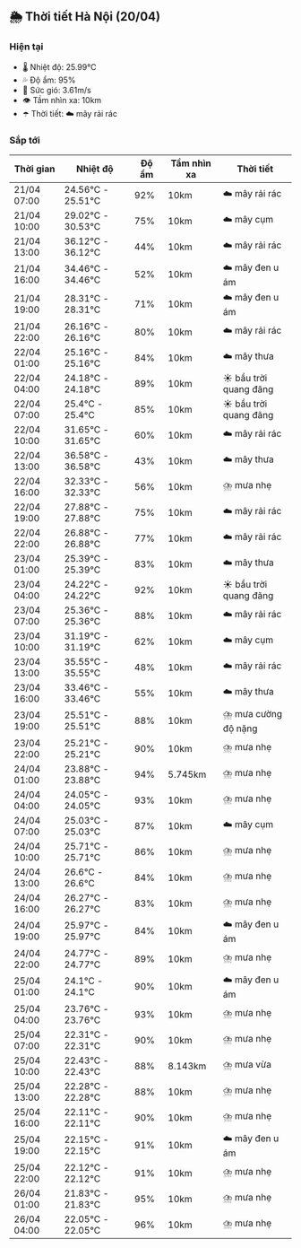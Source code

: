 ## 🌦️ Thời tiết Hà Nội (20/04)

### Hiện tại

- 🌡️ Nhiệt độ: 25.99℃
- 💦 Độ ẩm: 95%
- 💨 Sức gió: 3.61m/s
- 👁️ Tầm nhìn xa: 10km
- ☂️ Thời tiết: ☁️ mây rải rác

### Sắp tới

| Thời gian | Nhiệt độ | Độ ẩm | Tầm nhìn xa | Thời tiết |
| --- | --- | --- | --- | --- |
| 21/04 07:00 | 24.56℃ - 25.51℃ | 92% | 10km | ☁️ mây rải rác |
| 21/04 10:00 | 29.02℃ - 30.53℃ | 75% | 10km | ☁️ mây cụm |
| 21/04 13:00 | 36.12℃ - 36.12℃ | 44% | 10km | ☁️ mây rải rác |
| 21/04 16:00 | 34.46℃ - 34.46℃ | 52% | 10km | ☁️ mây đen u ám |
| 21/04 19:00 | 28.31℃ - 28.31℃ | 71% | 10km | ☁️ mây đen u ám |
| 21/04 22:00 | 26.16℃ - 26.16℃ | 80% | 10km | ☁️ mây rải rác |
| 22/04 01:00 | 25.16℃ - 25.16℃ | 84% | 10km | ☁️ mây thưa |
| 22/04 04:00 | 24.18℃ - 24.18℃ | 89% | 10km | ☀️ bầu trời quang đãng |
| 22/04 07:00 | 25.4℃ - 25.4℃ | 85% | 10km | ☀️ bầu trời quang đãng |
| 22/04 10:00 | 31.65℃ - 31.65℃ | 60% | 10km | ☁️ mây rải rác |
| 22/04 13:00 | 36.58℃ - 36.58℃ | 43% | 10km | ☁️ mây thưa |
| 22/04 16:00 | 32.33℃ - 32.33℃ | 56% | 10km | ⛈️ mưa nhẹ |
| 22/04 19:00 | 27.88℃ - 27.88℃ | 75% | 10km | ☁️ mây rải rác |
| 22/04 22:00 | 26.88℃ - 26.88℃ | 77% | 10km | ☁️ mây rải rác |
| 23/04 01:00 | 25.39℃ - 25.39℃ | 83% | 10km | ☁️ mây thưa |
| 23/04 04:00 | 24.22℃ - 24.22℃ | 92% | 10km | ☀️ bầu trời quang đãng |
| 23/04 07:00 | 25.36℃ - 25.36℃ | 88% | 10km | ☁️ mây rải rác |
| 23/04 10:00 | 31.19℃ - 31.19℃ | 62% | 10km | ☁️ mây cụm |
| 23/04 13:00 | 35.55℃ - 35.55℃ | 48% | 10km | ☁️ mây rải rác |
| 23/04 16:00 | 33.46℃ - 33.46℃ | 55% | 10km | ☁️ mây thưa |
| 23/04 19:00 | 25.51℃ - 25.51℃ | 88% | 10km | ⛈️ mưa cường độ nặng |
| 23/04 22:00 | 25.21℃ - 25.21℃ | 90% | 10km | ⛈️ mưa nhẹ |
| 24/04 01:00 | 23.88℃ - 23.88℃ | 94% | 5.745km | ⛈️ mưa nhẹ |
| 24/04 04:00 | 24.05℃ - 24.05℃ | 93% | 10km | ⛈️ mưa nhẹ |
| 24/04 07:00 | 25.03℃ - 25.03℃ | 87% | 10km | ☁️ mây cụm |
| 24/04 10:00 | 25.71℃ - 25.71℃ | 86% | 10km | ⛈️ mưa nhẹ |
| 24/04 13:00 | 26.6℃ - 26.6℃ | 84% | 10km | ⛈️ mưa nhẹ |
| 24/04 16:00 | 26.27℃ - 26.27℃ | 83% | 10km | ⛈️ mưa nhẹ |
| 24/04 19:00 | 25.97℃ - 25.97℃ | 84% | 10km | ☁️ mây đen u ám |
| 24/04 22:00 | 24.77℃ - 24.77℃ | 89% | 10km | ⛈️ mưa nhẹ |
| 25/04 01:00 | 24.1℃ - 24.1℃ | 90% | 10km | ☁️ mây đen u ám |
| 25/04 04:00 | 23.76℃ - 23.76℃ | 93% | 10km | ⛈️ mưa nhẹ |
| 25/04 07:00 | 22.31℃ - 22.31℃ | 90% | 10km | ⛈️ mưa nhẹ |
| 25/04 10:00 | 22.43℃ - 22.43℃ | 88% | 8.143km | ⛈️ mưa vừa |
| 25/04 13:00 | 22.28℃ - 22.28℃ | 88% | 10km | ⛈️ mưa nhẹ |
| 25/04 16:00 | 22.11℃ - 22.11℃ | 90% | 10km | ⛈️ mưa nhẹ |
| 25/04 19:00 | 22.15℃ - 22.15℃ | 91% | 10km | ☁️ mây đen u ám |
| 25/04 22:00 | 22.12℃ - 22.12℃ | 91% | 10km | ⛈️ mưa nhẹ |
| 26/04 01:00 | 21.83℃ - 21.83℃ | 95% | 10km | ⛈️ mưa nhẹ |
| 26/04 04:00 | 22.05℃ - 22.05℃ | 96% | 10km | ⛈️ mưa nhẹ |
